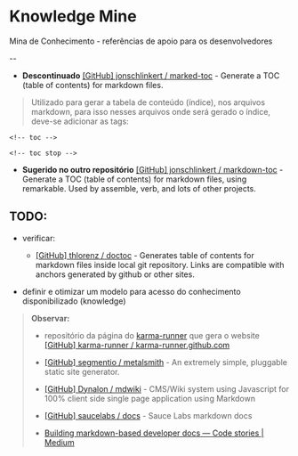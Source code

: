 # Knowledge Mine

Mina de Conhecimento - referências de apoio para os desenvolvedores

--

* **Descontinuado** [[GitHub] jonschlinkert / marked-toc](https://github.com/jonschlinkert/marked-toc) - Generate a TOC (table of contents) for markdown files.

> Utilizado para gerar a tabela de conteúdo (índice), nos arquivos markdown, para isso nesses arquivos onde será gerado o índice, deve-se adicionar as tags:

`<!-- toc -->`

`<!-- toc stop -->`

* **Sugerido no outro repositório** [[GitHub] jonschlinkert / markdown-toc](https://github.com/jonschlinkert/markdown-toc) - Generate a TOC (table of contents) for markdown files, using remarkable. Used by assemble, verb, and lots of other projects.



## TODO:

- verificar:

  * [[GitHub] thlorenz / doctoc](https://github.com/thlorenz/doctoc) - Generates table of contents for markdown files inside local git repository. Links are compatible with anchors generated by github or other sites.

- definir e otimizar um modelo para acesso do conhecimento disponibilizado (knowledge)

> **Observar:**
>
> * repositório da página do [karma-runner](http://karma-runner.github.io/) que gera o website [[GitHub] karma-runner / karma-runner.github.com](https://github.com/karma-runner/karma-runner.github.com)
>
> * [[GitHub] segmentio / metalsmith](https://github.com/segmentio/metalsmith) - An extremely simple, pluggable static site generator.
>
> * [[GitHub] Dynalon / mdwiki](https://github.com/Dynalon/mdwiki/) - CMS/Wiki system using Javascript for 100% client side single page application using Markdown
>
> * [[GitHub] saucelabs / docs](https://github.com/saucelabs/docs) - Sauce Labs markdown docs
>
>  * [Building markdown-based developer docs — Code stories | Medium](https://medium.com/code-stories/building-markdown-based-developer-docs-87c0317c56f7)
